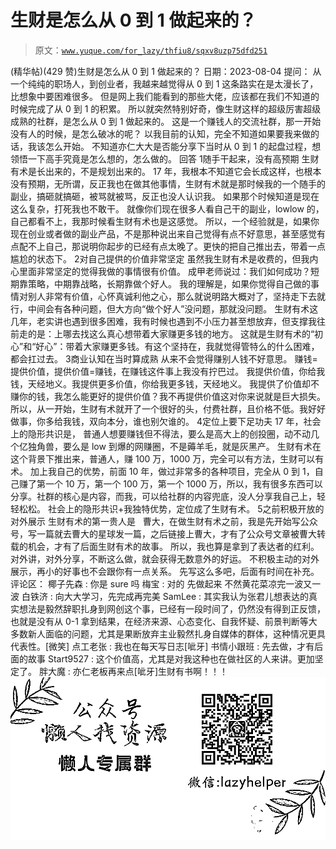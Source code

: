 # 生财是怎么从 0 到 1 做起来的？

> 原文：[`www.yuque.com/for_lazy/thfiu8/sqxv8uzp75dfd251`](https://www.yuque.com/for_lazy/thfiu8/sqxv8uzp75dfd251)

<ne-h2 id="3a893bbb" data-lake-id="3a893bbb"><ne-heading-ext><ne-heading-anchor></ne-heading-anchor><ne-heading-fold></ne-heading-fold></ne-heading-ext><ne-heading-content><ne-text id="ue1b4b152">(精华帖)(429 赞)生财是怎么从 0 到 1 做起来的？</ne-text></ne-heading-content></ne-h2> <ne-p id="u08ca2431" data-lake-id="u08ca2431"><ne-text id="u0b7a8e56">日期：2023-08-04</ne-text></ne-p> <ne-p id="u503b6be4" data-lake-id="u503b6be4"><ne-text id="u8bd48075">提问：</ne-text></ne-p> <ne-p id="u2d38e955" data-lake-id="u2d38e955"><ne-text id="ue25dd7fe">从一个纯纯的职场人，到创业者，我越来越觉得从 0 到 1 这条路实在是太漫长了，比想象中要困难很多。</ne-text> <ne-text id="u053ced23">但是网上我们能看到的那些大佬，应该都在我们不知道的时候完成了从 0 到 1 的积累。</ne-text></ne-p> <ne-p id="u9c3e61d0" data-lake-id="u9c3e61d0"><ne-text id="u01d1d089">所以就突然特别好奇，像生财这样的超级厉害超级成熟的社群，是怎么从 0 到 1 做起来的。</ne-text></ne-p> <ne-p id="uc1052be0" data-lake-id="uc1052be0"><ne-text id="u169a5230">这是一个赚钱人的交流社群，那一开始没有人的时候，是怎么破冰的呢？</ne-text></ne-p> <ne-p id="u11ac178c" data-lake-id="u11ac178c"><ne-text id="u5f860805">以我目前的认知，完全不知道如果要我来做的话，我该怎么开始。</ne-text></ne-p> <ne-p id="u38813942" data-lake-id="u38813942"><ne-text id="u1c262125">不知道亦仁大大是否能分享下当时从 0 到 1 的起盘过程，想领悟一下高手究竟是怎么想的，怎么做的。</ne-text></ne-p> <ne-p id="u17141035" data-lake-id="u17141035"><ne-text id="u90aad622">回答</ne-text></ne-p> <ne-oli index-type="0"><ne-oli-i>1</ne-oli-i><ne-oli-c class="ne-oli-content" id="u6b74ea8e" data-lake-id="u6b74ea8e"><ne-text id="u373e0f7e">随手干起来，没有高预期</ne-text></ne-oli-c></ne-oli> <ne-p id="u90c48ff8" data-lake-id="u90c48ff8"><ne-text id="uc10ee831">生财有术是长出来的，不是规划出来的。</ne-text></ne-p> <ne-p id="ub75f0414" data-lake-id="ub75f0414"><ne-text id="u91f946cb">17 年，我根本不知道它会长成这样，也根本没有预期，无所谓，反正我也在做其他事情，生财有术就是那时候我的一个随手的副业，搞砸就搞砸，被骂就被骂，反正也没人认识我。</ne-text></ne-p> <ne-p id="u6a8df4b2" data-lake-id="u6a8df4b2"><ne-text id="ua1682f1e">如果那个时候知道是现在这么复杂，打死我也不敢干。</ne-text></ne-p> <ne-p id="uee61f53b" data-lake-id="uee61f53b"><ne-text id="u4b60ec94">就像你们现在很多人看自己干的副业，lowlow 的，自己都看不上，我那时候看生财有术也是这感觉。</ne-text></ne-p> <ne-p id="ud16e17b7" data-lake-id="ud16e17b7"><ne-text id="u971e2db4">所以，一个经验就是，如果你现在创业或者做的副业产品，不是那种说出来自己觉得有点不好意思，甚至感觉有点配不上自己，那说明你起步的已经有点太晚了。更快的把自己推出去，带着一点尴尬的状态下。</ne-text></ne-p> <ne-oli index-type="0"><ne-oli-i>2</ne-oli-i><ne-oli-c class="ne-oli-content" id="u3573ccaa" data-lake-id="u3573ccaa"><ne-text id="u29a7d302">对自己提供的价值非常坚定</ne-text></ne-oli-c></ne-oli> <ne-p id="u29822a84" data-lake-id="u29822a84"><ne-text id="u67b8ce33">虽然我生财有术是收费的，但我内心里面非常坚定的觉得我做的事情很有价值。</ne-text></ne-p> <ne-p id="u6c8a892e" data-lake-id="u6c8a892e"><ne-text id="u8548072b">成甲老师说过：我们如何成功？短期靠策略，中期靠战略，长期靠做个好人。</ne-text></ne-p> <ne-p id="u640cae3c" data-lake-id="u640cae3c"><ne-text id="u476313e1">我的理解是，如果你觉得自己做的事情对别人非常有价值，心怀真诚利他之心，那么就说明路大概对了，坚持走下去就行，中间会有各种问题，但大方向“做个好人”没问题，那就没问题。</ne-text></ne-p> <ne-p id="u11c9c7d6" data-lake-id="u11c9c7d6"><ne-text id="ud5272c17">生财有术这几年，老实讲也遇到很多困难，我有时候也遇到不小压力甚至想放弃，但支撑我往前走的是：上哪去找这么真心想带着大家赚更多钱的地方。</ne-text></ne-p> <ne-p id="u99cd99de" data-lake-id="u99cd99de"><ne-text id="u1116d53e">这就是生财有术的“初心”和“好心”：带着大家赚更多钱。有这个坚持在，我就觉得管特么的什么困难，都会扛过去。</ne-text></ne-p> <ne-oli index-type="0"><ne-oli-i>3</ne-oli-i><ne-oli-c class="ne-oli-content" id="u7a806de6" data-lake-id="u7a806de6"><ne-text id="uc386e518">商业认知在当时算成熟</ne-text></ne-oli-c></ne-oli> <ne-p id="u8197f898" data-lake-id="u8197f898"><ne-text id="u3ce1c6a5">从来不会觉得赚别人钱不好意思。</ne-text></ne-p> <ne-p id="u64402075" data-lake-id="u64402075"><ne-text id="u5ccaa4aa">赚钱=提供价值，提供价值=赚钱，在赚钱这件事上我没有拧巴过。</ne-text></ne-p> <ne-p id="u462cf099" data-lake-id="u462cf099"><ne-text id="uc0ccd439">我提供价值，你给我钱，天经地义。我提供更多价值，你给我更多钱，天经地义。</ne-text></ne-p> <ne-p id="uc6c58b84" data-lake-id="uc6c58b84"><ne-text id="u305cc1a3">我提供了价值却不赚你的钱，我怎么能更好的提供价值？我不再提供价值这对你来说就是巨大损失。</ne-text></ne-p> <ne-p id="ued6a0a7d" data-lake-id="ued6a0a7d"><ne-text id="u3ad1c38b">所以，从一开始，生财有术就开了一个很好的头，付费社群，且价格不低。我好好做事，你多给我钱，双向本分，谁也别欠谁的。</ne-text></ne-p> <ne-oli index-type="0"><ne-oli-i>4</ne-oli-i><ne-oli-c class="ne-oli-content" id="u3cfd4a36" data-lake-id="u3cfd4a36"><ne-text id="u860cda48">定位上要下足功夫</ne-text></ne-oli-c></ne-oli> <ne-p id="ucf4af355" data-lake-id="ucf4af355"><ne-text id="u53a55a80">17 年，社会上的隐形共识是， 普通人想要赚钱但不得法，要么是高大上的创投圈，动不动几个亿独角兽，要么是 low 到爆的网赚圈，不是薅羊毛，就是灰黑产。</ne-text></ne-p> <ne-p id="ua9bc332b" data-lake-id="ua9bc332b"><ne-text id="u76364787">生财有术在这个背景下推出来，普通人，赚 100 万，1000 万，完全可以有方法，生财可以有术。</ne-text></ne-p> <ne-p id="u4fdb0df4" data-lake-id="u4fdb0df4"><ne-text id="ude660327">加上我自己的优势，前面 10 年，做过非常多的各种项目，完全从 0 到 1，自己赚了第一个 10 万，第一个 100 万，第一个 1000 万，所以，我有很多东西可以分享。社群的核心是内容，而我，可以给社群的内容兜底，没人分享我自己上，轻轻松松。</ne-text></ne-p> <ne-p id="ucd4a1968" data-lake-id="ucd4a1968"><ne-text id="u60915f1c">社会上的隐形共识+我独特优势，定位成了生财有术。</ne-text></ne-p> <ne-oli index-type="0"><ne-oli-i>5</ne-oli-i><ne-oli-c class="ne-oli-content" id="u901179e6" data-lake-id="u901179e6"><ne-text id="ucd371dc1">之前积极开放的对外展示</ne-text></ne-oli-c></ne-oli> <ne-p id="u29437a27" data-lake-id="u29437a27"><ne-text id="u56dae97a">生财有术的第一贵人是   曹大，在做生财有术之前，我是先开始写公众号，写一篇就去曹大的星球发一篇，之后链接上曹大，才有了公众号文章被曹大转载的机会，才有了后面生财有术的故事。</ne-text></ne-p> <ne-p id="ue52f0958" data-lake-id="ue52f0958"><ne-text id="uf1f28375">所以，我也算是拿到了表达者的红利。对外讲，对外分享，不断这么做，就会获得无数意外的好运。</ne-text></ne-p> <ne-p id="uab262b4f" data-lake-id="uab262b4f"><ne-text id="u7b303216">不积极主动的对外展示，再小的好事也不会跟你有一点关系。</ne-text></ne-p> <ne-p id="u67088da6" data-lake-id="u67088da6"><ne-text id="ubf8a164f">先写这么多吧，后面有时间在补充。</ne-text></ne-p> <ne-hole id="u1668a255" data-lake-id="u1668a255"><ne-card data-card-name="hr" data-card-type="block" id="y8Viy" data-event-boundary="card"><ne-p id="u35973f16" data-lake-id="u35973f16"><ne-text id="u6fecdc05">评论区：</ne-text></ne-p> <ne-p id="u78ec0601" data-lake-id="u78ec0601"><ne-text id="uc70e1108">椰子先森 : 你是 sure 吗</ne-text> <ne-text id="u5273175f">梅宝 : 对的 先做起来 不然黄花菜凉完一波又一波</ne-text> <ne-text id="uf8a85672">白铁济 : 向大大学习，先完成再完美</ne-text> <ne-text id="u5aacf99c">SamLee : 其实我认为张君儿想表达的真实想法是毅然辞职扎身到网创这个事，已经有一段时间了，仍然没有得到正反馈，也就是没有从 0-1 拿到结果，在经济来源、心态变化、自我怀疑、前景判断等大多数新人面临的问题，尤其是果断放弃主业毅然扎身自媒体的群体，这种情况更具代表性。[微笑]</ne-text> <ne-text id="u2cdaa84d">点工老张 : 我也在每天写日志[呲牙]</ne-text> <ne-text id="u3d304b78">书情小跟班 : 先去做，才有后面的故事</ne-text> <ne-text id="uf1a8ae9e">Start9527 : 这个价值高，尤其是对我这种也在做社区的人来讲。更加坚定了。</ne-text> <ne-text id="u03d6419e">胖大魔 : 亦仁老板再来点[呲牙]生财有书啊！！！</ne-text></ne-p> <ne-p id="uaf401b3c" data-lake-id="uaf401b3c"><ne-card data-card-name="image" data-card-type="inline" id="q81r9" data-event-boundary="card">![](img/894d30a529e7c37bcd3392323c99941c.png)  <ne-hole id="u071c3940" data-lake-id="u071c3940"><ne-card data-card-name="hr" data-card-type="block" id="Ivuae" data-event-boundary="card"></ne-card></ne-hole></ne-card></ne-p></ne-card></ne-hole>